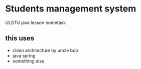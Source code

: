 # Students management system
ULSTU java lesson hometask

## this uses
- clean architecture by uncle bob
- java spring
- something else

